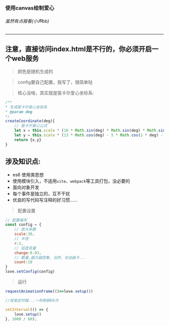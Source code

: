 ### 使用canvas绘制爱心
###### 虽然有点报看(小声bb)
------

## 注意，直接访问index.html是不行的，你必须开启一个web服务


> 颜色是随机生成的

> config要自己配置，我写了，很简单哒

> 核心没啥，其实就是笛卡尔爱心坐标系:

```js
/**
* 生成笛卡尔爱心坐标系
* @param deg
*/
createCoordinate(deg){
	// 笛卡尔爱心公式
	let x = this.scale * (16 * Math.sin(deg) * Math.sin(deg) * Math.sin(deg))
	let y = this.scale * (13 * Math.cos(deg) - 5 * Math.cos(2 * deg) - 2 * Math.cos(3 * deg) - Math.cos(4 * deg))
	return {x,y}
}
```


## 涉及知识点:

+ es6 使用类思想
+ 使用模块引入，不适用`vite`、`webpack`等工具打包，没必要的
+ 面向对象开发
+ 每个事件是独立的，互不干扰
+ 优良的写代码写注释的好习惯......

> 配置设置

```js
// 配置编写
const config = {
    // 放大系数
    scale:30,
    // 半径
    r:2,
    // 弧度变量
    change:0.03,
    // 数量,越大越密集，当然，也会越卡...
    count:10
}
love.setConfig(config)
```

> 运行

```js
requestAnimationFrame(()=>love.setup())

//或者定时器...一秒刷新60次

setInterval(() => {
	love.setup()
}, 1000 / 60);
```			
